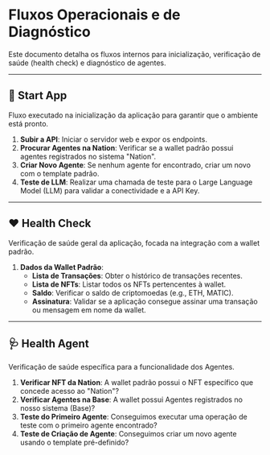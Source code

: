 # Fluxos Operacionais e de Diagnóstico

Este documento detalha os fluxos internos para inicialização, verificação de saúde (health check) e diagnóstico de agentes.

---

## 🚀 Start App

Fluxo executado na inicialização da aplicação para garantir que o ambiente está pronto.

1.  **Subir a API**: Iniciar o servidor web e expor os endpoints.
2.  **Procurar Agentes na Nation**: Verificar se a wallet padrão possui agentes registrados no sistema "Nation".
3.  **Criar Novo Agente**: Se nenhum agente for encontrado, criar um novo com o template padrão.
4.  **Teste de LLM**: Realizar uma chamada de teste para o Large Language Model (LLM) para validar a conectividade e a API Key.

---

## ❤️ Health Check

Verificação de saúde geral da aplicação, focada na integração com a wallet padrão.

1.  **Dados da Wallet Padrão**:
    -   **Lista de Transações**: Obter o histórico de transações recentes.
    -   **Lista de NFTs**: Listar todos os NFTs pertencentes à wallet.
    -   **Saldo**: Verificar o saldo de criptomoedas (e.g., ETH, MATIC).
    -   **Assinatura**: Validar se a aplicação consegue assinar uma transação ou mensagem em nome da wallet.

---

## 🩺 Health Agent

Verificação de saúde específica para a funcionalidade dos Agentes.

1.  **Verificar NFT da Nation**: A wallet padrão possui o NFT específico que concede acesso ao "Nation"?
2.  **Verificar Agentes na Base**: A wallet possui Agentes registrados no nosso sistema (Base)?
3.  **Teste do Primeiro Agente**: Conseguimos executar uma operação de teste com o primeiro agente encontrado?
4.  **Teste de Criação de Agente**: Conseguimos criar um novo agente usando o template pré-definido?